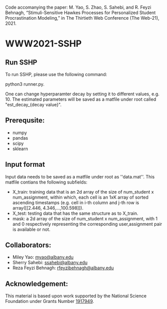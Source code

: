 Code accomanying the paper: M. Yao, S. Zhao, S. Sahebi, and R. Feyzi Behnagh, “Stimuli-Sensitive Hawkes Processes for Personalized Student Procrastination Modeling,” in The Thirtieth Web Conference (The Web-21), 2021.

# WWW2021-SSHP

## Run SSHP
To run SSHP, please use the following command:

python3 runner.py.

One can change hyperparamter decay by setting it to different values, e.g. 10.
The estimated parameters will be saved as a matfile under root called "est_decay_{decay value}".

## Prerequsite:
* numpy
* pandas
* scipy
* sklearn

## Input format
Input data needs to be saved as a matfile under root as ''data.mat''.
This matfile contians the following subfields:
* X_train: training data that is an 2d array of the size of num_student x num_assignment, within which, each cell is an 1xK array of sorted ascending timestamps (e.g. cell in i-th column and j-th row is array([[2.446, 4.346,...,100.598]]).
* X_test: testing data that has the same structure as to X_train.
* mask: a 2d array of the size of num_student x num_assignment, with 1 and 0 respectively representing the corresponding user,assignment pair is available or not. 




## Collaborators:
* Miley Yao: myao@albany.edu
* Sherry Sahebi: ssahebi@albany.edu
* Reza Feyzi Behnagh: rfeyzibehnagh@albany.edu
## Acknowledgement: 
This material is based upon work supported by the National Science Foundation under Grants Number [1917949](https://www.nsf.gov/awardsearch/showAward?AWD_ID=1917949).
